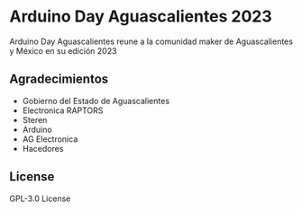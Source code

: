 # Arduino Day Aguascalientes 2023

Arduino Day Aguascalientes reune a la comunidad maker de Aguascalientes y México en su edición 2023

## Agradecimientos

- Gobierno del Estado de Aguascalientes
- Electronica RAPTORS
- Steren
- Arduino
- AG Electronica
- Hacedores

## License

GPL-3.0 License
